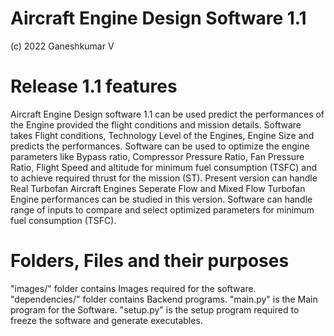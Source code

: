 # Aircraft Engine Design Software 1.1 
(c) 2022 Ganeshkumar V 

# Release 1.1 features
Aircraft Engine Design software 1.1 can be used predict the performances of the Engine provided the flight conditions and mission details.
Software takes Flight conditions, Technology Level of the Engines, Engine Size and predicts the performances.
Software can be used to optimize the engine parameters like Bypass ratio, Compressor Pressure Ratio, Fan Pressure Ratio, Flight Speed and altitude for minimum fuel consumption (TSFC) and to achieve required thrust for the mission (ST).
Present version can handle Real Turbofan Aircraft Engines
Seperate Flow and Mixed Flow Turbofan Engine performances can be studied in this version.
Software can handle range of inputs to compare and select optimized parameters for minimum fuel consumption (TSFC).


# Folders, Files and their purposes
"images/" folder contains Images required for the software.
"dependencies/" folder contains Backend programs.
"main.py" is the Main program for the Software.
"setup.py" is the setup program required to freeze the software and generate executables.
